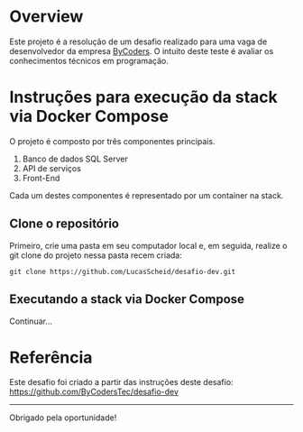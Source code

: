 # Overview

Este projeto é a resolução de um desafio realizado para uma vaga de desenvolvedor da empresa [ByCoders](https://www.bycoders.com.br/).
O intuito deste teste é avaliar os conhecimentos técnicos em programação.

# Instruções para execução da stack via Docker Compose
O projeto é composto por três componentes principais. 

1. Banco de dados SQL Server
2. API de serviços
3. Front-End 

Cada um destes componentes é representado por um container na stack. 

## Clone o repositório  
Primeiro, crie uma pasta em seu computador local e, em seguida, realize o git clone do projeto nessa pasta recem criada:
```                                                                                
git clone https://github.com/LucasScheid/desafio-dev.git
```                                                                                

## Executando a stack via Docker Compose
Continuar...

# Referência

Este desafio foi criado a partir das instruções deste desafio: https://github.com/ByCodersTec/desafio-dev

---

Obrigado pela oportunidade!
